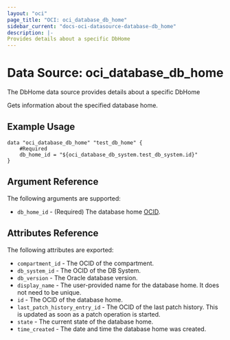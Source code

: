 ```yaml
---
layout: "oci"
page_title: "OCI: oci_database_db_home"
sidebar_current: "docs-oci-datasource-database-db_home"
description: |-
Provides details about a specific DbHome
---
```


# Data Source: oci_database_db_home
The DbHome data source provides details about a specific DbHome

Gets information about the specified database home.

## Example Usage

```hcl
data "oci_database_db_home" "test_db_home" {
	#Required
	db_home_id = "${oci_database_db_system.test_db_system.id}"
}
```

## Argument Reference

The following arguments are supported:

* `db_home_id` - (Required) The database home [OCID](https://docs.us-phoenix-1.oraclecloud.com/Content/General/Concepts/identifiers.htm).


## Attributes Reference

The following attributes are exported:

* `compartment_id` - The OCID of the compartment.
* `db_system_id` - The OCID of the DB System.
* `db_version` - The Oracle database version.
* `display_name` - The user-provided name for the database home. It does not need to be unique.
* `id` - The OCID of the database home.
* `last_patch_history_entry_id` - The OCID of the last patch history. This is updated as soon as a patch operation is started.
* `state` - The current state of the database home.
* `time_created` - The date and time the database home was created.

